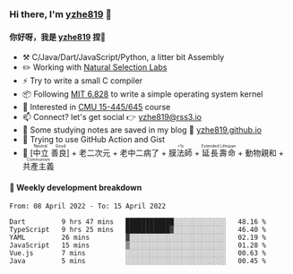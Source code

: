 ### Hi there, I'm [yzhe819](https://github.com/yzhe819) 👋

#### 你好呀，我是 [yzhe819](https://github.com/yzhe819) 捏👋

- :hammer_and_pick: C/Java/Dart/JavaScript/Python, a litter bit Assembly
- :pencil2: Working with [Natural Selection Labs](https://github.com/NaturalSelectionLabs)
- ⚡ Try to write a small C compiler
- 📦 Following [MIT 6.828](https://pdos.csail.mit.edu/6.828/2018/overview.html) to write a simple operating system kernel
- 🧪 Interested in [CMU 15-445/645](https://15445.courses.cs.cmu.edu/fall2020/) course
- 📫 Connect? let's get social 👉 yzhe819@rss3.io
- :scroll: Some studying notes are saved in my blog :space_invader: [yzhe819.github.io](https://yzhe819.github.io/)
- 🌟 Trying to use GitHub Action and Gist
- 🔑 <ruby>[中立 善良]<rp>（</rp><rt>Neutral Good</rt><rp>）</rp></ruby> + 老二次元 + 老中二病了 + <ruby>膜法師<rp>（</rp><rt>+1s</rt><rp>）</rp></ruby> + <ruby>延長壽命<rp>（</rp><rt>Extended Lifespan</rt><rp>）</rp></ruby> + 動物親和 + <ruby>共產主義<rp>（</rp><rt>Communism</rt><rp>）</rp></ruby>



#### 📝 Weekly development breakdown

<!--START_SECTION:waka-->

```text
From: 08 April 2022 - To: 15 April 2022

Dart         9 hrs 47 mins   ████████████░░░░░░░░░░░░░   48.16 %
TypeScript   9 hrs 25 mins   ███████████▓░░░░░░░░░░░░░   46.40 %
YAML         26 mins         ▓░░░░░░░░░░░░░░░░░░░░░░░░   02.19 %
JavaScript   15 mins         ▒░░░░░░░░░░░░░░░░░░░░░░░░   01.28 %
Vue.js       7 mins          ░░░░░░░░░░░░░░░░░░░░░░░░░   00.63 %
Java         5 mins          ░░░░░░░░░░░░░░░░░░░░░░░░░   00.45 %
```

<!--END_SECTION:waka-->



